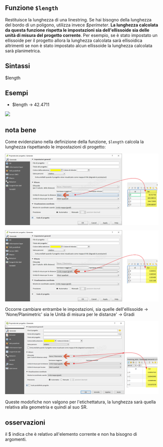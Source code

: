 ## Funzione `$length`

Restituisce la lunghezza di una linestring. Se hai bisogno della lunghezza del bordo di un poligono, utilizza invece _$perimeter_. **La lunghezza calcolata da questa funzione rispetta le impostazioni sia dell'ellissoide sia delle unità di misura del progetto corrente**. Per esempio, se è stato impostato un ellissoide per il progetto allora la lunghezza calcolata sarà ellisoidica altrimenti se non è stato impostato alcun ellissoide la lunghezza calcolata sarà planimetrica.

## Sintassi

$length

## Esempi


* $length → 42.4711 

![](/img/geometria/$length/$length1.png)

## nota bene

Come evidenziano nella definizione della funzione, `$length` calcola la lunghezza rispettando le impostazioni di progetto:

![](/img/geometria/$length/$length2.png)

![](/img/geometria/$length/$length3.png)

Occorre cambiare entrambe le impostazioni, sia quelle dell'ellissoide → 'None/Planimetric' sia le Unità di misura per le distanze' → Gradi

![](/img/geometria/$length/$length4.png)

Queste modofiche non valgono per l'etichettatura, la lunghezza sarà quella relativa alla geometria e quindi al suo SR.

## osservazioni

il $ indica che è relativo all'elemento corrente e non ha bisogno di argomenti.